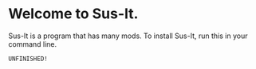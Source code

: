 # Welcome to Sus-It.

Sus-It is a program that has many mods. To install Sus-It, run this in your command line.
```bash
UNFINISHED!
```
